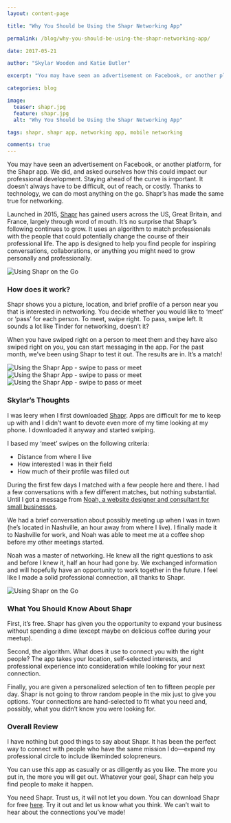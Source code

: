 ```yaml
---
layout: content-page

title: "Why You Should be Using the Shapr Networking App"

permalink: /blog/why-you-should-be-using-the-shapr-networking-app/

date: 2017-05-21

author: "Skylar Wooden and Katie Butler"

excerpt: "You may have seen an advertisement on Facebook, or another platform, for the Shapr app. We did, and asked ourselves how this could impact our professional development."

categories: blog

image:
  teaser: shapr.jpg
  feature: shapr.jpg
  alt: "Why You Should be Using the Shapr Networking App"

tags: shapr, shapr app, networking app, mobile networking

comments: true
---
```


You may have seen an advertisement on Facebook, or another platform, for the Shapr app. We did, and asked ourselves how this could impact our professional development. Staying ahead of the curve is important. It doesn’t always have to be difficult, out of reach, or costly. Thanks to technology, we can do most anything on the go. Shapr’s has made the same true for networking. 

Launched in 2015, <a href="http://m.onelink.me/b9e940e7" target="_blank">Shapr</a> has gained users across the US, Great Britain, and France, largely through word of mouth. It’s no surprise that Shapr’s following continues to grow. It uses an algorithm to match professionals with the people that could potentially change the course of their professional life. The app is designed to help you find people for inspiring conversations, collaborations, or anything you might need to grow personally and professionally.

<img class="img-fluid img-responsive" src="/images/posts/shapr/usingShapr.jpg" alt="Using Shapr on the Go">

### How does it work? 

Shapr shows you a picture, location, and brief profile of a person near you that is interested in networking. You decide whether you would like to ‘meet’ or ‘pass’ for each person. To meet, swipe right. To pass, swipe left. It sounds a lot like Tinder for networking, doesn’t it? 

When you have swiped right on a person to meet them and they have also swiped right on you, you can start messaging in the app. For the past month, we’ve been using Shapr to test it out. The results are in. It’s a match! 

<div class="col-sm-4">
	<img class="img-fluid img-responsive noImageStyling" src="/images/posts/shapr/iphone1.png" alt="Using the Shapr App - swipe to pass or meet">
</div>
<div class="col-sm-4">
	<img class="img-fluid img-responsive noImageStyling" src="/images/posts/shapr/iphone2.png" alt="Using the Shapr App - swipe to pass or meet">
</div>
<div class="col-sm-4">
	<img class="img-fluid img-responsive noImageStyling" src="/images/posts/shapr/iphone3.png" alt="Using the Shapr App - swipe to pass or meet">
</div>

### Skylar’s Thoughts 

I was leery when I first downloaded <a href="http://m.onelink.me/b9e940e7" target="_blank">Shapr</a>. Apps are difficult for me to keep up with and I didn’t want to devote even more of my time looking at my phone. I downloaded it anyway and started swiping. 

I based my ‘meet’ swipes on the following criteria: 

<ul>
	<li>Distance from where I live</li>
	<li>How interested I was in their field</li>
	<li>How much of their profile was filled out</li>
</ul>

During the first few days I matched with a few people here and there. I had a few conversations with a few different matches, but nothing substantial. Until I got a message from <a href="http://hirenoah.com/" target="_blank">Noah, a website designer and consultant for small businesses</a>. 

We had a brief conversation about possibly meeting up when I was in town (he’s located in Nashville, an hour away from where I live). I finally made it to Nashville for work, and Noah was able to meet me at a coffee shop before my other meetings started. 

Noah was a master of networking. He knew all the right questions to ask and before I knew it, half an hour had gone by. We exchanged information and will hopefully have an opportunity to work together in the future. I feel like I made a solid professional connection, all thanks to Shapr. 

<img class="img-fluid img-responsive" src="/images/posts/shapr/shaprMeeting.jpg" alt="Using Shapr on the Go">

### What You Should Know About Shapr

First, it’s free. Shapr has given you the opportunity to expand your business without spending a dime (except maybe on delicious coffee during your meetup). 

Second, the algorithm. What does it use to connect you with the right people? The app takes your location, self-selected interests, and professional experience into consideration while looking for your next connection. 

Finally, you are given a personalized selection of ten to fifteen people per day. Shapr is not going to throw random people in the mix just to give you options. Your connections are hand-selected to fit what you need and, possibly, what you didn’t know you were looking for.

### Overall Review

I have nothing but good things to say about Shapr. It has been the perfect way to connect with people who have the same mission I do—expand my professional circle to include likeminded solopreneurs.

You can use this app as casually or as diligently as you like. The more you put in, the more you will get out. Whatever your goal, Shapr can help you find people to make it happen. 

You need Shapr. Trust us, it will not let you down. You can download Shapr for free <a href="http://m.onelink.me/b9e940e7" target="_blank">here</a>. Try it out and let us know what you think. We can’t wait to hear about the connections you’ve made! 
